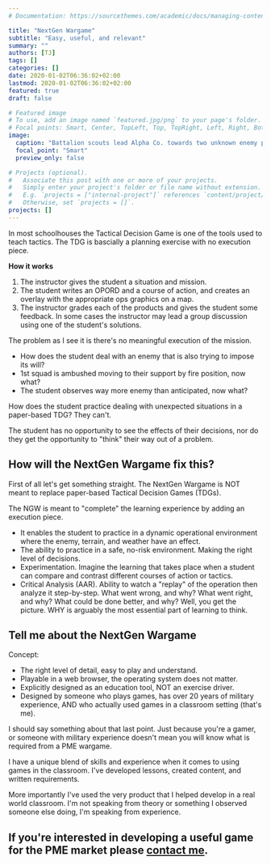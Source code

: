 ```yaml
---
# Documentation: https://sourcethemes.com/academic/docs/managing-content/

title: "NextGen Wargame"
subtitle: "Easy, useful, and relevant"
summary: ""
authors: [TJ]
tags: []
categories: []
date: 2020-01-02T06:36:02+02:00
lastmod: 2020-01-02T06:36:02+02:00
featured: true
draft: false

# Featured image
# To use, add an image named `featured.jpg/png` to your page's folder.
# Focal points: Smart, Center, TopLeft, Top, TopRight, Left, Right, BottomLeft, Bottom, BottomRight.
image: 
  caption: "Battalion scouts lead Alpha Co. towards two unknown enemy positions."
  focal_point: "Smart"
  preview_only: false

# Projects (optional).
#   Associate this post with one or more of your projects.
#   Simply enter your project's folder or file name without extension.
#   E.g. `projects = ["internal-project"]` references `content/project/deep-learning/index.md`.
#   Otherwise, set `projects = []`.
projects: []
---
```

In most schoolhouses the Tactical Decision Game is one of the tools used to teach tactics.
The TDG is bascially a planning exercise with no execution piece. 

**How it works**  
1. The instructor gives the student a situation and mission. 
2. The student writes an OPORD and a course of action, and creates an
   overlay with the appropriate ops graphics on a map.
3. The instructor grades each of the products and gives the student some
   feedback. In some cases the instructor may lead a group discussion using one
   of the student's solutions.

The problem as I see it is there's no meaningful execution of the mission. 

- How does the student deal with an enemy that is also trying to impose its will? 
- 1st squad is ambushed moving to their support by fire position, now what? 
- The student observes way more enemy than anticipated, now what?

How does the student practice dealing with unexpected situations in a
paper-based TDG? They can't.

The student has no opportunity to see the effects of their decisions, nor do
they get the opportunity to "think" their way out of a problem.

## How will the NextGen Wargame fix this?
First of all let's get something straight. The NextGen Wargame is NOT meant to
replace paper-based Tactical Decision Games (TDGs). 

The NGW is meant to "complete" the learning experience by adding an execution
piece.

- It enables the student to practice in a dynamic operational environment where
  the enemy, terrain, and weather have an effect.
- The ability to practice in a safe, no-risk environment. Making the right level
  of decisions.
- Experimentation. Imagine the learning that takes place when a student can
  compare and contrast different courses of action or tactics.
- Critical Analysis (AAR). Ability to watch a "replay" of the operation then
  analyze it step-by-step. What went wrong, and why? What went right, and why?
  What could be done better, and why? Well, you get the picture. WHY is arguably
  the most essential part of learning to think.  

## Tell me about the NextGen Wargame
Concept:
- The right level of detail, easy to play and understand.
- Playable in a web browser, the operating system does not matter.
- Explicitly designed as an education tool, NOT an exercise driver.
- Designed by someone who plays games, has over 20 years of military experience,
  AND who actually used games in a classroom setting (that's me).

I should say something about that last point. Just because you're a gamer, or
someone with military experience doesn't mean you will know what is required
from a PME wargame. 

I have a unique blend of skills and experience when it comes to using games in
the classroom. I've developed lessons, created content, and written
requirements. 

More importantly I've used the very product that I helped develop
in a real world classroom. I'm not speaking from theory or something I observed
someone else doing, I'm speaking from experience.

## If you're interested in developing a useful game for the PME market please [contact me](mailto:vincent.taijeron@gmail.com).
